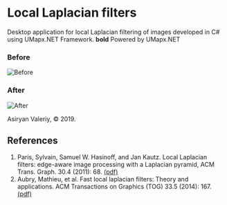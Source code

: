 # Local Laplacian filters
Desktop application for local Laplacian filtering of images developed in C# using UMapx.NET Framework.
**bold** Powered by UMapx.NET

### Before
![Before](https://github.com/asiryan/Local-Laplacian-filters/blob/master/examples/before.jpg)
### After
![After](https://github.com/asiryan/Local-Laplacian-filters/blob/master/examples/after.jpg)

Asiryan Valeriy, © 2019.

## References
1. Paris, Sylvain, Samuel W. Hasinoff, and Jan Kautz. Local Laplacian filters: edge-aware image processing with a Laplacian pyramid, ACM Trans. Graph. 30.4 (2011): 68. [(pdf)](https://people.csail.mit.edu/sparis/publi/2011/siggraph/Paris_11_Local_Laplacian_Filters_lowres.pdf)
2. Aubry, Mathieu, et al. Fast local laplacian filters: Theory and applications. ACM Transactions on Graphics (TOG) 33.5 (2014): 167. [(pdf)](https://www.researchgate.net/publication/281950861_Fast_Local_Laplacian_Filters_Theory_and_Applications)
